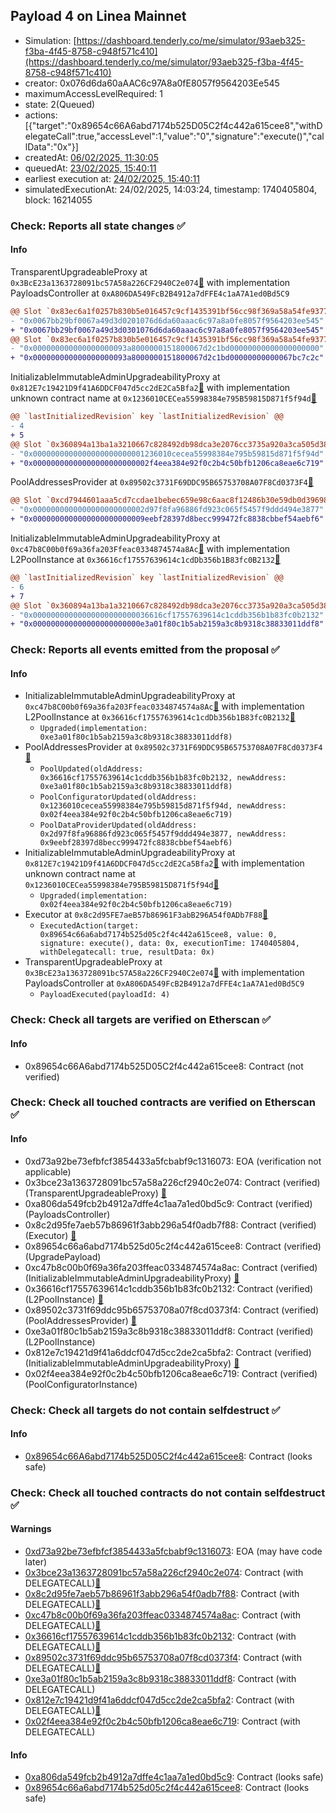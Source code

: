 ## Payload 4 on Linea Mainnet

- Simulation: [https://dashboard.tenderly.co/me/simulator/93aeb325-f3ba-4f45-8758-c948f571c410](https://dashboard.tenderly.co/me/simulator/93aeb325-f3ba-4f45-8758-c948f571c410)
- creator: 0x076d6da60aAAC6c97A8a0fE8057f9564203Ee545
- maximumAccessLevelRequired: 1
- state: 2(Queued)
- actions: [{"target":"0x89654c66A6abd7174b525D05C2f4c442a615cee8","withDelegateCall":true,"accessLevel":1,"value":"0","signature":"execute()","callData":"0x"}]
- createdAt: [06/02/2025, 11:30:05](https://lineascan.build/tx/0x387f8769e6d7aa46399aea25158959da80c493539bceedeba55823f7a82f11f7)
- queuedAt: [23/02/2025, 15:40:11](https://lineascan.build/tx/0xaf68f6f55e06ddbe6769ac68f3e9b864769f7653989247c1c6853118edf61e27)
- earliest execution at: [24/02/2025, 15:40:11](https://www.epochconverter.com/countdown?q=1740411611)
- simulatedExecutionAt: 24/02/2025, 14:03:24, timestamp: 1740405804, block: 16214055
### Check: Reports all state changes :white_check_mark:

#### Info


TransparentUpgradeableProxy at `0x3BcE23a1363728091bc57A58a226CF2940C2e074`[:ghost:](https://github.com/bgd-labs/aave-address-book "GovernanceV3Linea.PAYLOADS_CONTROLLER") with implementation PayloadsController at `0xA806DA549FcB2B4912a7dFFE4c1aA7A1ed0Bd5C9`
```diff
@@ Slot `0x83ec6a1f0257b830b5e016457c9cf1435391bf56cc98f369a58a54fe93772465` @@
- "0x0067bb29bf0067a49d3d0201076d6da60aaac6c97a8a0fe8057f9564203ee545"
+ "0x0067bb29bf0067a49d3d0301076d6da60aaac6c97a8a0fe8057f9564203ee545"
@@ Slot `0x83ec6a1f0257b830b5e016457c9cf1435391bf56cc98f369a58a54fe93772466` @@
- "0x000000000000000000093a8000000151800067d2c1bd00000000000000000000"
+ "0x000000000000000000093a8000000151800067d2c1bd00000000000067bc7c2c"
```

InitializableImmutableAdminUpgradeabilityProxy at `0x812E7c19421D9f41A6DDCF047d5cc2dE2Ca5Bfa2`[:ghost:](https://github.com/bgd-labs/aave-address-book "AaveV3Linea.POOL_CONFIGURATOR") with implementation unknown contract name at `0x1236010CECea55998384e795B59815D871f5f94d`[:ghost:](https://github.com/bgd-labs/aave-address-book "AaveV3Linea.POOL_CONFIGURATOR_IMPL")
```diff
@@ `lastInitializedRevision` key `lastInitializedRevision` @@
- 4
+ 5
@@ Slot `0x360894a13ba1a3210667c828492db98dca3e2076cc3735a920a3ca505d382bbc` @@
- "0x0000000000000000000000001236010cecea55998384e795b59815d871f5f94d"
+ "0x00000000000000000000000002f4eea384e92f0c2b4c50bfb1206ca8eae6c719"
```

PoolAddressesProvider at `0x89502c3731F69DDC95B65753708A07F8Cd0373F4`[:ghost:](https://github.com/bgd-labs/aave-address-book "AaveV3Linea.POOL_ADDRESSES_PROVIDER")
```diff
@@ Slot `0xcd7944601aaa5cd7ccdae1bebec659e98c6aac8f12486b30e59db0d39698051f` @@
- "0x0000000000000000000000002d97f8fa96886fd923c065f5457f9ddd494e3877"
+ "0x0000000000000000000000009eebf28397d8becc999472fc8838cbbef54aebf6"
```

InitializableImmutableAdminUpgradeabilityProxy at `0xc47b8C00b0f69a36fa203Ffeac0334874574a8Ac`[:ghost:](https://github.com/bgd-labs/aave-address-book "AaveV3Linea.POOL") with implementation L2PoolInstance at `0x36616cf17557639614c1cdDb356b1B83fc0B2132`[:ghost:](https://github.com/bgd-labs/aave-address-book "AaveV3Linea.POOL_IMPL")
```diff
@@ `lastInitializedRevision` key `lastInitializedRevision` @@
- 6
+ 7
@@ Slot `0x360894a13ba1a3210667c828492db98dca3e2076cc3735a920a3ca505d382bbc` @@
- "0x00000000000000000000000036616cf17557639614c1cddb356b1b83fc0b2132"
+ "0x000000000000000000000000e3a01f80c1b5ab2159a3c8b9318c38833011ddf8"
```


### Check: Reports all events emitted from the proposal :white_check_mark:

#### Info

- InitializableImmutableAdminUpgradeabilityProxy at `0xc47b8C00b0f69a36fa203Ffeac0334874574a8Ac`[:ghost:](https://github.com/bgd-labs/aave-address-book "AaveV3Linea.POOL") with implementation L2PoolInstance at `0x36616cf17557639614c1cdDb356b1B83fc0B2132`[:ghost:](https://github.com/bgd-labs/aave-address-book "AaveV3Linea.POOL_IMPL")
  - `Upgraded(implementation: 0xe3a01f80c1b5ab2159a3c8b9318c38833011ddf8)`
- PoolAddressesProvider at `0x89502c3731F69DDC95B65753708A07F8Cd0373F4`[:ghost:](https://github.com/bgd-labs/aave-address-book "AaveV3Linea.POOL_ADDRESSES_PROVIDER")
  - `PoolUpdated(oldAddress: 0x36616cf17557639614c1cddb356b1b83fc0b2132, newAddress: 0xe3a01f80c1b5ab2159a3c8b9318c38833011ddf8)`
  - `PoolConfiguratorUpdated(oldAddress: 0x1236010cecea55998384e795b59815d871f5f94d, newAddress: 0x02f4eea384e92f0c2b4c50bfb1206ca8eae6c719)`
  - `PoolDataProviderUpdated(oldAddress: 0x2d97f8fa96886fd923c065f5457f9ddd494e3877, newAddress: 0x9eebf28397d8becc999472fc8838cbbef54aebf6)`
- InitializableImmutableAdminUpgradeabilityProxy at `0x812E7c19421D9f41A6DDCF047d5cc2dE2Ca5Bfa2`[:ghost:](https://github.com/bgd-labs/aave-address-book "AaveV3Linea.POOL_CONFIGURATOR") with implementation unknown contract name at `0x1236010CECea55998384e795B59815D871f5f94d`[:ghost:](https://github.com/bgd-labs/aave-address-book "AaveV3Linea.POOL_CONFIGURATOR_IMPL")
  - `Upgraded(implementation: 0x02f4eea384e92f0c2b4c50bfb1206ca8eae6c719)`
- Executor at `0x8c2d95FE7aeB57b86961F3abB296A54f0ADb7F88`[:ghost:](https://github.com/bgd-labs/aave-address-book "AaveV3Linea.ACL_ADMIN, GovernanceV3Linea.EXECUTOR_LVL_1")
  - `ExecutedAction(target: 0x89654c66a6abd7174b525d05c2f4c442a615cee8, value: 0, signature: execute(), data: 0x, executionTime: 1740405804, withDelegatecall: true, resultData: 0x)`
- TransparentUpgradeableProxy at `0x3BcE23a1363728091bc57A58a226CF2940C2e074`[:ghost:](https://github.com/bgd-labs/aave-address-book "GovernanceV3Linea.PAYLOADS_CONTROLLER") with implementation PayloadsController at `0xA806DA549FcB2B4912a7dFFE4c1aA7A1ed0Bd5C9`
  - `PayloadExecuted(payloadId: 4)`

### Check: Check all targets are verified on Etherscan :white_check_mark:

#### Info

- 0x89654c66A6abd7174b525D05C2f4c442a615cee8: Contract (not verified) 

### Check: Check all touched contracts are verified on Etherscan :white_check_mark:

#### Info

- 0xd73a92be73efbfcf3854433a5fcbabf9c1316073: EOA (verification not applicable)
- 0x3bce23a1363728091bc57a58a226cf2940c2e074: Contract (verified) (TransparentUpgradeableProxy) [:ghost:](https://github.com/bgd-labs/aave-address-book "GovernanceV3Linea.PAYLOADS_CONTROLLER")
- 0xa806da549fcb2b4912a7dffe4c1aa7a1ed0bd5c9: Contract (verified) (PayloadsController) 
- 0x8c2d95fe7aeb57b86961f3abb296a54f0adb7f88: Contract (verified) (Executor) [:ghost:](https://github.com/bgd-labs/aave-address-book "AaveV3Linea.ACL_ADMIN, GovernanceV3Linea.EXECUTOR_LVL_1")
- 0x89654c66a6abd7174b525d05c2f4c442a615cee8: Contract (verified) (UpgradePayload) 
- 0xc47b8c00b0f69a36fa203ffeac0334874574a8ac: Contract (verified) (InitializableImmutableAdminUpgradeabilityProxy) [:ghost:](https://github.com/bgd-labs/aave-address-book "AaveV3Linea.POOL")
- 0x36616cf17557639614c1cddb356b1b83fc0b2132: Contract (verified) (L2PoolInstance) [:ghost:](https://github.com/bgd-labs/aave-address-book "AaveV3Linea.POOL_IMPL")
- 0x89502c3731f69ddc95b65753708a07f8cd0373f4: Contract (verified) (PoolAddressesProvider) [:ghost:](https://github.com/bgd-labs/aave-address-book "AaveV3Linea.POOL_ADDRESSES_PROVIDER")
- 0xe3a01f80c1b5ab2159a3c8b9318c38833011ddf8: Contract (verified) (L2PoolInstance) 
- 0x812e7c19421d9f41a6ddcf047d5cc2de2ca5bfa2: Contract (verified) (InitializableImmutableAdminUpgradeabilityProxy) [:ghost:](https://github.com/bgd-labs/aave-address-book "AaveV3Linea.POOL_CONFIGURATOR")
- 0x02f4eea384e92f0c2b4c50bfb1206ca8eae6c719: Contract (verified) (PoolConfiguratorInstance) 

### Check: Check all targets do not contain selfdestruct :white_check_mark:

#### Info

- [0x89654c66A6abd7174b525D05C2f4c442a615cee8](https://lineascan.build/address/0x89654c66A6abd7174b525D05C2f4c442a615cee8): Contract (looks safe)

### Check: Check all touched contracts do not contain selfdestruct :white_check_mark:

#### Warnings

- [0xd73a92be73efbfcf3854433a5fcbabf9c1316073](https://lineascan.build/address/0xd73a92be73efbfcf3854433a5fcbabf9c1316073): EOA (may have code later)
- [0x3bce23a1363728091bc57a58a226cf2940c2e074](https://lineascan.build/address/0x3bce23a1363728091bc57a58a226cf2940c2e074): Contract (with DELEGATECALL)[:ghost:](https://github.com/bgd-labs/aave-address-book "GovernanceV3Linea.PAYLOADS_CONTROLLER")
- [0x8c2d95fe7aeb57b86961f3abb296a54f0adb7f88](https://lineascan.build/address/0x8c2d95fe7aeb57b86961f3abb296a54f0adb7f88): Contract (with DELEGATECALL)[:ghost:](https://github.com/bgd-labs/aave-address-book "AaveV3Linea.ACL_ADMIN, GovernanceV3Linea.EXECUTOR_LVL_1")
- [0xc47b8c00b0f69a36fa203ffeac0334874574a8ac](https://lineascan.build/address/0xc47b8c00b0f69a36fa203ffeac0334874574a8ac): Contract (with DELEGATECALL)[:ghost:](https://github.com/bgd-labs/aave-address-book "AaveV3Linea.POOL")
- [0x36616cf17557639614c1cddb356b1b83fc0b2132](https://lineascan.build/address/0x36616cf17557639614c1cddb356b1b83fc0b2132): Contract (with DELEGATECALL)[:ghost:](https://github.com/bgd-labs/aave-address-book "AaveV3Linea.POOL_IMPL")
- [0x89502c3731f69ddc95b65753708a07f8cd0373f4](https://lineascan.build/address/0x89502c3731f69ddc95b65753708a07f8cd0373f4): Contract (with DELEGATECALL)[:ghost:](https://github.com/bgd-labs/aave-address-book "AaveV3Linea.POOL_ADDRESSES_PROVIDER")
- [0xe3a01f80c1b5ab2159a3c8b9318c38833011ddf8](https://lineascan.build/address/0xe3a01f80c1b5ab2159a3c8b9318c38833011ddf8): Contract (with DELEGATECALL)
- [0x812e7c19421d9f41a6ddcf047d5cc2de2ca5bfa2](https://lineascan.build/address/0x812e7c19421d9f41a6ddcf047d5cc2de2ca5bfa2): Contract (with DELEGATECALL)[:ghost:](https://github.com/bgd-labs/aave-address-book "AaveV3Linea.POOL_CONFIGURATOR")
- [0x02f4eea384e92f0c2b4c50bfb1206ca8eae6c719](https://lineascan.build/address/0x02f4eea384e92f0c2b4c50bfb1206ca8eae6c719): Contract (with DELEGATECALL)

#### Info

- [0xa806da549fcb2b4912a7dffe4c1aa7a1ed0bd5c9](https://lineascan.build/address/0xa806da549fcb2b4912a7dffe4c1aa7a1ed0bd5c9): Contract (looks safe)
- [0x89654c66a6abd7174b525d05c2f4c442a615cee8](https://lineascan.build/address/0x89654c66a6abd7174b525d05c2f4c442a615cee8): Contract (looks safe)

